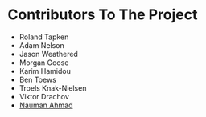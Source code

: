 **Contributors To The Project**
================================
 - Roland Tapken
 - Adam Nelson
 - Jason Weathered
 - Morgan Goose
 - Karim Hamidou
 - Ben Toews
 - Troels Knak-Nielsen
 - Viktor Drachov
 - [Nauman Ahmad](http://twitter.com/itsnauman)
